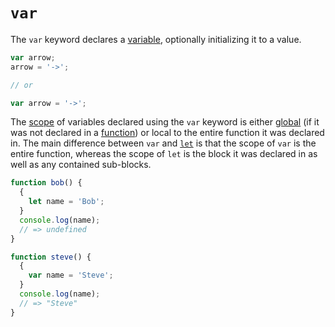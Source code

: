 # `var`

The `var` keyword declares a [variable][concept-variable], optionally initializing it to a value.

```javascript
var arrow;
arrow = '->';

// or

var arrow = '->';
```

The [scope][concept-scope] of variables declared using the `var` keyword is either [global][concept-global-scope] (if it was not declared in a [function][keyword-function]) or local to the entire function it was declared in. The main difference between `var` and [`let`][keyword-let] is that the scope of `var` is the entire function, whereas the scope of `let` is the block it was declared in as well as any contained sub-blocks.

```javascript
function bob() {
  {
    let name = 'Bob';
  }
  console.log(name);
  // => undefined
}
```

```javascript
function steve() {
  {
    var name = 'Steve';
  }
  console.log(name);
  // => "Steve"
}
```

[keyword-function]: ./function.md
[keyword-let]: ./let.md
[concept-scope]: ../info/scope.md
[concept-global-scope]: ../info/scope.md#global-scope
[concept-variable]: https://github.com/exercism/v3/blob/main/reference/concepts/variables.md
